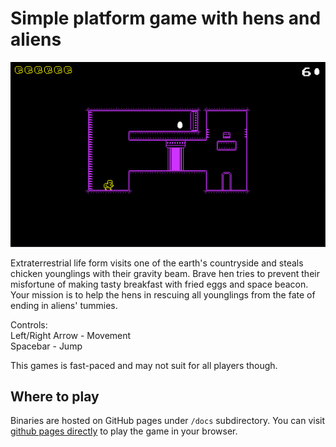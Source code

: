 # Simple platform game with hens and aliens

![Screenshot](/media/screenshot.png)

Extraterrestrial life form visits one of the earth's countryside and steals chicken younglings with their gravity beam. Brave hen tries to prevent their misfortune of making tasty breakfast with fried eggs and space beacon. Your mission is to help the hens in rescuing all younglings from the fate of ending in aliens' tummies.

Controls:
<br><kb>Left/Right Arrow</kb> - Movement
<br><kb>Spacebar</kb> - Jump

This games is fast-paced and may not suit for all players though.

## Where to play

Binaries are hosted on GitHub pages under `/docs` subdirectory. You can visit [github pages directly](https://lethiandev.github.io/hen-misadventures/) to play the game in your browser.
